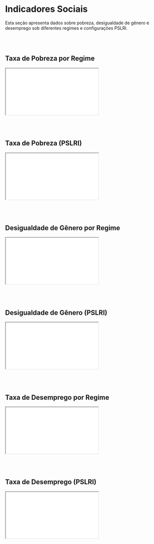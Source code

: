 # Indicadores Sociais

Esta seção apresenta dados sobre pobreza, desigualdade de gênero e desemprego sob diferentes regimes e configurações PSLRI.

<br><br>

## Taxa de Pobreza por Regime
<iframe src="assets/graficos_html/fig_taxa_pobreza_regime.html"></iframe>

<br><br>

## Taxa de Pobreza (PSLRI)
<iframe src="assets/graficos_html/fig_taxa_pobreza_pslri.html"></iframe>

<br><br>

## Desigualdade de Gênero por Regime
<iframe src="assets/graficos_html/fig_desigualdade_genero_regime.html"></iframe>

<br><br>

## Desigualdade de Gênero (PSLRI)
<iframe src="assets/graficos_html/fig_desigualdade_genero_pslri.html"></iframe>

<br><br>

## Taxa de Desemprego por Regime
<iframe src="assets/graficos_html/fig_taxa_desemprego_regime.html"></iframe>

<br><br>

## Taxa de Desemprego (PSLRI)
<iframe src="assets/graficos_html/fig_taxa_desemprego_pslri.html"></iframe>
